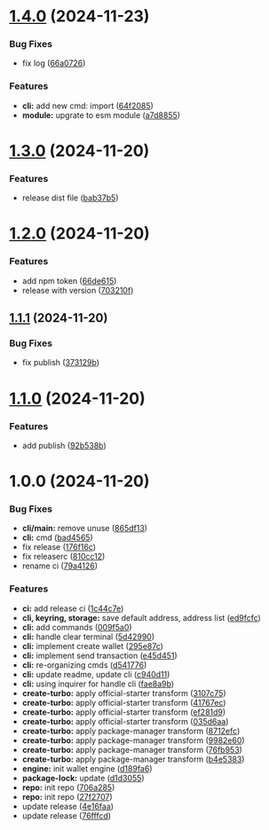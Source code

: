 # [1.4.0](https://github.com/helix-cli/helix/compare/v1.3.0...v1.4.0) (2024-11-23)


### Bug Fixes

* fix log ([66a0726](https://github.com/helix-cli/helix/commit/66a072641fbb18279f20a7db85b4fb4cd3040c7f))


### Features

* **cli:** add new cmd: import ([64f2085](https://github.com/helix-cli/helix/commit/64f208592df39581d8fc52521eeb4911d2d1c2f6))
* **module:** upgrate to esm module ([a7d8855](https://github.com/helix-cli/helix/commit/a7d885551fc1ca5c2c96f774f6cf54ec63a7fbcc))

# [1.3.0](https://github.com/helix-cli/helix/compare/v1.2.0...v1.3.0) (2024-11-20)


### Features

* release dist file ([bab37b5](https://github.com/helix-cli/helix/commit/bab37b5ec752a75a36a4697a96d2934ac3c8da67))

# [1.2.0](https://github.com/helix-cli/helix/compare/v1.1.1...v1.2.0) (2024-11-20)


### Features

* add npm token ([66de615](https://github.com/helix-cli/helix/commit/66de615dd327114b9fa6e675e18d06c5eb9c323a))
* release with version ([703210f](https://github.com/helix-cli/helix/commit/703210f8ff115c4016a79518cebf90b07ae7c62a))

## [1.1.1](https://github.com/helix-cli/helix/compare/v1.1.0...v1.1.1) (2024-11-20)


### Bug Fixes

* fix publish ([373129b](https://github.com/helix-cli/helix/commit/373129bd28f6a9a30a07227125e8c03ac8186f16))

# [1.1.0](https://github.com/helix-cli/helix/compare/v1.0.0...v1.1.0) (2024-11-20)


### Features

* add publish ([92b538b](https://github.com/helix-cli/helix/commit/92b538b9e38c6ea6534cb980d247013e0a2703fd))

# 1.0.0 (2024-11-20)


### Bug Fixes

* **cli/main:** remove unuse ([865df13](https://github.com/helix-cli/helix/commit/865df135f3b016bfba4cbe62c157c54a14454540))
* **cli:** cmd ([bad4565](https://github.com/helix-cli/helix/commit/bad4565b621c9266ccb8bc4cf8512060c99be107))
* fix release ([176f16c](https://github.com/helix-cli/helix/commit/176f16ca72b78393fe6b25af857e3e481c4c269a))
* fix releaserc ([810cc12](https://github.com/helix-cli/helix/commit/810cc1247fa2d174aa8b665bc41fcd5701693acc))
* rename ci ([79a4126](https://github.com/helix-cli/helix/commit/79a41262da066b6fc974966637a3f62e38d7a622))


### Features

* **ci:** add release ci ([1c44c7e](https://github.com/helix-cli/helix/commit/1c44c7ec995506d7f9adc5d9c53205bbd2a9d563))
* **cli, keyring, storage:** save default address, address list ([ed9fcfc](https://github.com/helix-cli/helix/commit/ed9fcfc4ed742734a71d6f017dd0d8190b7f514e))
* **cli:** add commands ([009f5a0](https://github.com/helix-cli/helix/commit/009f5a0b1908acd6ea0a01b4376ca99b643925b8))
* **cli:** handle clear terminal ([5d42990](https://github.com/helix-cli/helix/commit/5d42990a119505743282ca47995043f6c81f7913))
* **cli:** implement create wallet ([295e87c](https://github.com/helix-cli/helix/commit/295e87c7b6aa6afb01d2527c539963d8f3a86d90))
* **cli:** implement send transaction ([e45d451](https://github.com/helix-cli/helix/commit/e45d4513d946fa8f7b77153f48aed060eb12fad9))
* **cli:** re-organizing cmds ([d541776](https://github.com/helix-cli/helix/commit/d541776bd0d07fd593720ffdd7b45cb73573c08f))
* **cli:** update readme, update cli ([c940d11](https://github.com/helix-cli/helix/commit/c940d11eed1dbd408facf1a3095e505883fd6e5b))
* **cli:** using inquirer for handle cli ([fae8a9b](https://github.com/helix-cli/helix/commit/fae8a9bddae2c6245ad97e4d30fc57e2411a0b87))
* **create-turbo:** apply official-starter transform ([3107c75](https://github.com/helix-cli/helix/commit/3107c75d65d6f74e24155a0fb24ca649f781368b))
* **create-turbo:** apply official-starter transform ([41767ec](https://github.com/helix-cli/helix/commit/41767ec5092fb709b1039cc2d25bff93f3870d72))
* **create-turbo:** apply official-starter transform ([ef281d9](https://github.com/helix-cli/helix/commit/ef281d9b0b41dabeffe92752fb13b096e550e810))
* **create-turbo:** apply official-starter transform ([035d6aa](https://github.com/helix-cli/helix/commit/035d6aac8f119334924820a42300b3ed8862d8f8))
* **create-turbo:** apply package-manager transform ([8712efc](https://github.com/helix-cli/helix/commit/8712efc0276e7d84de7e3da8bbe028416f37c38e))
* **create-turbo:** apply package-manager transform ([9982e60](https://github.com/helix-cli/helix/commit/9982e6022d1258fd7dffe80bf2ed510ca2094f4b))
* **create-turbo:** apply package-manager transform ([76fb953](https://github.com/helix-cli/helix/commit/76fb95394d361df77f672a173f6386842cf22160))
* **create-turbo:** apply package-manager transform ([b4e5383](https://github.com/helix-cli/helix/commit/b4e5383dd8bf4d117dad844b43d11e55ab8cb3c4))
* **engine:** init wallet engine ([d189fa6](https://github.com/helix-cli/helix/commit/d189fa62a9ebec6dd4dab4d140631164626c6a6e))
* **package-lock:** update ([d1d3055](https://github.com/helix-cli/helix/commit/d1d305587bd96324013f7e7199d11f06a76aba35))
* **repo:** init repo ([706a285](https://github.com/helix-cli/helix/commit/706a28571cf6499d9526c683040dbaed6007c6c2))
* **repo:** init repo ([27f2707](https://github.com/helix-cli/helix/commit/27f2707c8fd9750e35657277d1bbd8534bb9d39b))
* update release ([4e16faa](https://github.com/helix-cli/helix/commit/4e16faab71c338fb270daae878cb4708ee3e6229))
* update release ([76fffcd](https://github.com/helix-cli/helix/commit/76fffcdbb837903b539531af33727882df99052a))
